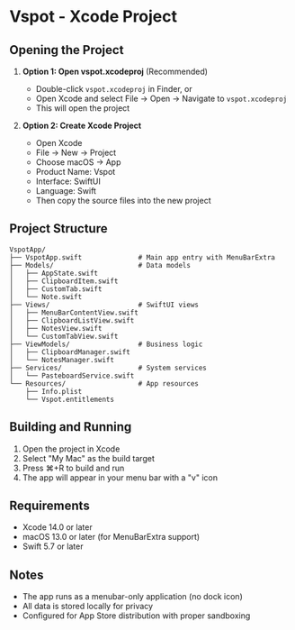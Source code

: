 # Vspot - Xcode Project

## Opening the Project

1. **Option 1: Open vspot.xcodeproj** (Recommended)
   - Double-click `vspot.xcodeproj` in Finder, or
   - Open Xcode and select File → Open → Navigate to `vspot.xcodeproj`
   - This will open the project

2. **Option 2: Create Xcode Project**
   - Open Xcode
   - File → New → Project
   - Choose macOS → App
   - Product Name: Vspot
   - Interface: SwiftUI
   - Language: Swift
   - Then copy the source files into the new project

## Project Structure

```
VspotApp/
├── VspotApp.swift              # Main app entry with MenuBarExtra
├── Models/                     # Data models
│   ├── AppState.swift
│   ├── ClipboardItem.swift
│   ├── CustomTab.swift
│   └── Note.swift
├── Views/                      # SwiftUI views
│   ├── MenuBarContentView.swift
│   ├── ClipboardListView.swift
│   ├── NotesView.swift
│   └── CustomTabView.swift
├── ViewModels/                 # Business logic
│   ├── ClipboardManager.swift
│   └── NotesManager.swift
├── Services/                   # System services
│   └── PasteboardService.swift
└── Resources/                  # App resources
    ├── Info.plist
    └── Vspot.entitlements
```

## Building and Running

1. Open the project in Xcode
2. Select "My Mac" as the build target
3. Press ⌘+R to build and run
4. The app will appear in your menu bar with a "v" icon

## Requirements

- Xcode 14.0 or later
- macOS 13.0 or later (for MenuBarExtra support)
- Swift 5.7 or later

## Notes

- The app runs as a menubar-only application (no dock icon)
- All data is stored locally for privacy
- Configured for App Store distribution with proper sandboxing